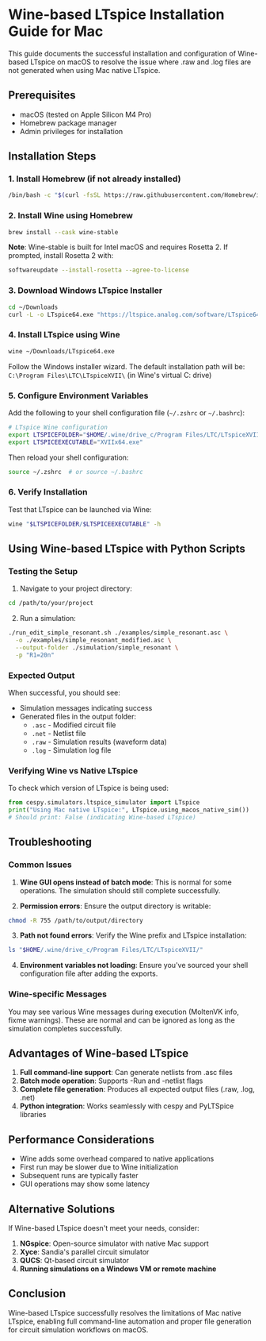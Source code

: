 # Wine-based LTspice Installation Guide for Mac

This guide documents the successful installation and configuration of Wine-based LTspice on macOS to resolve the issue where .raw and .log files are not generated when using Mac native LTspice.

## Prerequisites

- macOS (tested on Apple Silicon M4 Pro)
- Homebrew package manager
- Admin privileges for installation

## Installation Steps

### 1. Install Homebrew (if not already installed)

```bash
/bin/bash -c "$(curl -fsSL https://raw.githubusercontent.com/Homebrew/install/HEAD/install.sh)"
```

### 2. Install Wine using Homebrew

```bash
brew install --cask wine-stable
```

**Note**: Wine-stable is built for Intel macOS and requires Rosetta 2. If prompted, install Rosetta 2 with:

```bash
softwareupdate --install-rosetta --agree-to-license
```

### 3. Download Windows LTspice Installer

```bash
cd ~/Downloads
curl -L -o LTspice64.exe "https://ltspice.analog.com/software/LTspice64.exe"
```

### 4. Install LTspice using Wine

```bash
wine ~/Downloads/LTspice64.exe
```

Follow the Windows installer wizard. The default installation path will be:
`C:\Program Files\LTC\LTspiceXVII\` (in Wine's virtual C: drive)

### 5. Configure Environment Variables

Add the following to your shell configuration file (`~/.zshrc` or `~/.bashrc`):

```bash
# LTspice Wine configuration
export LTSPICEFOLDER="$HOME/.wine/drive_c/Program Files/LTC/LTspiceXVII"
export LTSPICEEXECUTABLE="XVIIx64.exe"
```

Then reload your shell configuration:

```bash
source ~/.zshrc  # or source ~/.bashrc
```

### 6. Verify Installation

Test that LTspice can be launched via Wine:

```bash
wine "$LTSPICEFOLDER/$LTSPICEEXECUTABLE" -h
```

## Using Wine-based LTspice with Python Scripts

### Testing the Setup

1. Navigate to your project directory:

```bash
cd /path/to/your/project
```

2. Run a simulation:

```bash
./run_edit_simple_resonant.sh ./examples/simple_resonant.asc \
  -o ./examples/simple_resonant_modified.asc \
  --output-folder ./simulation/simple_resonant \
  -p "R1=20n"
```

### Expected Output

When successful, you should see:

- Simulation messages indicating success
- Generated files in the output folder:
  - `.asc` - Modified circuit file
  - `.net` - Netlist file
  - `.raw` - Simulation results (waveform data)
  - `.log` - Simulation log file

### Verifying Wine vs Native LTspice

To check which version of LTspice is being used:

```python
from cespy.simulators.ltspice_simulator import LTspice
print("Using Mac native LTspice:", LTspice.using_macos_native_sim())
# Should print: False (indicating Wine-based LTspice)
```

## Troubleshooting

### Common Issues

1. **Wine GUI opens instead of batch mode**: This is normal for some operations. The simulation should still complete successfully.

2. **Permission errors**: Ensure the output directory is writable:

```bash
chmod -R 755 /path/to/output/directory
```

3. **Path not found errors**: Verify the Wine prefix and LTspice installation:

```bash
ls "$HOME/.wine/drive_c/Program Files/LTC/LTspiceXVII/"
```

4. **Environment variables not loading**: Ensure you've sourced your shell configuration file after adding the exports.

### Wine-specific Messages

You may see various Wine messages during execution (MoltenVK info, fixme warnings). These are normal and can be ignored as long as the simulation completes successfully.

## Advantages of Wine-based LTspice

1. **Full command-line support**: Can generate netlists from .asc files
2. **Batch mode operation**: Supports -Run and -netlist flags
3. **Complete file generation**: Produces all expected output files (.raw, .log, .net)
4. **Python integration**: Works seamlessly with cespy and PyLTSpice libraries

## Performance Considerations

- Wine adds some overhead compared to native applications
- First run may be slower due to Wine initialization
- Subsequent runs are typically faster
- GUI operations may show some latency

## Alternative Solutions

If Wine-based LTspice doesn't meet your needs, consider:

1. **NGspice**: Open-source simulator with native Mac support
2. **Xyce**: Sandia's parallel circuit simulator
3. **QUCS**: Qt-based circuit simulator
4. **Running simulations on a Windows VM or remote machine**

## Conclusion

Wine-based LTspice successfully resolves the limitations of Mac native LTspice, enabling full command-line automation and proper file generation for circuit simulation workflows on macOS.
